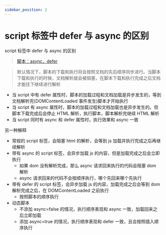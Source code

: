 ```yaml
---
sidebar_position: 2
---
```


# script 标签中 defer 与 async 的区别

script 标签中 defer 与 async 的区别

> [脚本：async，defer](https://zh.javascript.info/script-async-defer)

> 默认情况下，脚本的下载和执行将会按照文档的先后顺序同步进行。当脚本下载和执行的时候，文档解析就会被阻塞，在脚本下载和执行完成之后文档才能往下继续进行解析

- 当 script 中有 defer 属性时，脚本的加载过程和文档加载是异步发生的，等到文档解析完(DOMContentLoaded 事件发生)脚本才开始执行
- 当 script 有 async 属性时，脚本的加载过程和文档加载也是异步发生的。但脚本下载完成后会停止 HTML 解析，执行脚本，脚本解析完继续 HTML 解析
- 当 script 同时有 async 和 defer 属性时，执行效果和 async 一致

另一种解释

- 常规的 script 标签，会阻塞 html 的解析，会等到 js 加载并执行完成之后再继续解析
- 带有 async 的 script 标签，会异步加载 js 的内容，但是加载完成之后会立即执行
  - 如果 dom 没有解析完成，那么 async 请求回来执行的代码会阻塞 dom 解析
  - async 请求回来的代码不会按顺序执行，哪个先回来哪个先执行
- 带有 defer 的 script 标签，会异步加载 js 的内容，加载完成之后会等到 dom 解析完成之后，在 DOMContentLoaded 之前执行
  - 按照脚本的顺序执行
- 动态脚本
  - 不添加 async=false 的情况，执行顺序表现和 async 一致，加载回来之后立即加载
  - 添加 async=true 的情况，执行顺序表现和 defer 一致，且会按照插入顺序执行
